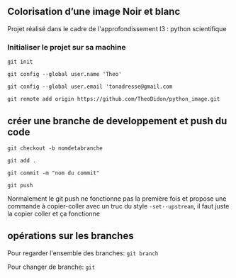 ## Colorisation d’une image Noir et blanc

Projet réalisé dans le cadre de l'approfondissement I3 : python scientifique

### Initialiser le projet sur sa machine

`git init`

`git config --global user.name 'Theo'`

`git config --global user.email 'tonadresse@gmail.com`

`git remote add origin https://github.com/TheoDidon/python_image.git`


## créer une branche de developpement et push du code

`git checkout -b nomdetabranche`

`git add .`

`git commit -m "nom du commit"`

`git push`

Normalement le git push ne fonctionne pas la première fois et propose une commande à copier-coller avec un truc du style `-set--upstream`, il faut juste la copier coller et ça fonctionne


## opérations sur les branches

Pour regarder l'ensemble des branches: `git branch`

Pour changer de branche: `git `